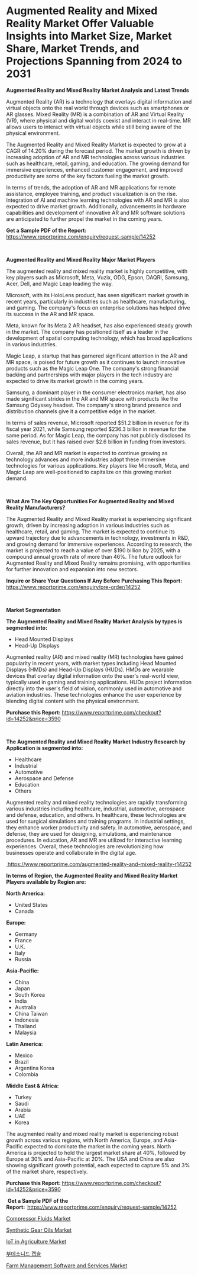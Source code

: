 <p><h1>Augmented Reality and Mixed Reality Market Offer Valuable Insights into Market Size, Market Share, Market Trends, and Projections Spanning from 2024 to 2031</h1></p><p><strong>Augmented Reality and Mixed Reality Market Analysis and Latest Trends</strong></p>
<p><p>Augmented Reality (AR) is a technology that overlays digital information and virtual objects onto the real world through devices such as smartphones or AR glasses. Mixed Reality (MR) is a combination of AR and Virtual Reality (VR), where physical and digital worlds coexist and interact in real-time. MR allows users to interact with virtual objects while still being aware of the physical environment.</p><p>The Augmented Reality and Mixed Reality Market is expected to grow at a CAGR of 14.20% during the forecast period. The market growth is driven by increasing adoption of AR and MR technologies across various industries such as healthcare, retail, gaming, and education. The growing demand for immersive experiences, enhanced customer engagement, and improved productivity are some of the key factors fueling the market growth.</p><p>In terms of trends, the adoption of AR and MR applications for remote assistance, employee training, and product visualization is on the rise. Integration of AI and machine learning technologies with AR and MR is also expected to drive market growth. Additionally, advancements in hardware capabilities and development of innovative AR and MR software solutions are anticipated to further propel the market in the coming years.</p></p>
<p><strong>Get a Sample PDF of the Report:&nbsp;</strong> <a href="https://www.reportprime.com/enquiry/request-sample/14252">https://www.reportprime.com/enquiry/request-sample/14252</a></p>
<p>&nbsp;</p>
<p><strong>Augmented Reality and Mixed Reality Major Market Players</strong></p>
<p><p>The augmented reality and mixed reality market is highly competitive, with key players such as Microsoft, Meta, Vuzix, ODG, Epson, DAQRI, Samsung, Acer, Dell, and Magic Leap leading the way.</p><p>Microsoft, with its HoloLens product, has seen significant market growth in recent years, particularly in industries such as healthcare, manufacturing, and gaming. The company's focus on enterprise solutions has helped drive its success in the AR and MR space.</p><p>Meta, known for its Meta 2 AR headset, has also experienced steady growth in the market. The company has positioned itself as a leader in the development of spatial computing technology, which has broad applications in various industries.</p><p>Magic Leap, a startup that has garnered significant attention in the AR and MR space, is poised for future growth as it continues to launch innovative products such as the Magic Leap One. The company's strong financial backing and partnerships with major players in the tech industry are expected to drive its market growth in the coming years.</p><p>Samsung, a dominant player in the consumer electronics market, has also made significant strides in the AR and MR space with products like the Samsung Odyssey headset. The company's strong brand presence and distribution channels give it a competitive edge in the market.</p><p>In terms of sales revenue, Microsoft reported $51.2 billion in revenue for its fiscal year 2021, while Samsung reported $236.3 billion in revenue for the same period. As for Magic Leap, the company has not publicly disclosed its sales revenue, but it has raised over $2.6 billion in funding from investors.</p><p>Overall, the AR and MR market is expected to continue growing as technology advances and more industries adopt these immersive technologies for various applications. Key players like Microsoft, Meta, and Magic Leap are well-positioned to capitalize on this growing market demand.</p></p>
<p>&nbsp;</p>
<p><strong>What Are The Key Opportunities For Augmented Reality and Mixed Reality Manufacturers?</strong></p>
<p><p>The Augmented Reality and Mixed Reality market is experiencing significant growth, driven by increasing adoption in various industries such as healthcare, retail, and gaming. The market is expected to continue its upward trajectory due to advancements in technology, investments in R&D, and growing demand for immersive experiences. According to research, the market is projected to reach a value of over $190 billion by 2025, with a compound annual growth rate of more than 46%. The future outlook for Augmented Reality and Mixed Reality remains promising, with opportunities for further innovation and expansion into new sectors.</p></p>
<p><strong>Inquire or Share Your Questions If Any Before Purchasing This Report:</strong> <a href="https://www.reportprime.com/enquiry/pre-order/14252">https://www.reportprime.com/enquiry/pre-order/14252</a></p>
<p>&nbsp;</p>
<p><strong>Market Segmentation</strong></p>
<p><strong>The Augmented Reality and Mixed Reality Market Analysis by types is segmented into:</strong></p>
<p><ul><li>Head Mounted Displays</li><li>Head-Up Displays</li></ul></p>
<p><p>Augmented reality (AR) and mixed reality (MR) technologies have gained popularity in recent years, with market types including Head Mounted Displays (HMDs) and Head-Up Displays (HUDs). HMDs are wearable devices that overlay digital information onto the user's real-world view, typically used in gaming and training applications. HUDs project information directly into the user's field of vision, commonly used in automotive and aviation industries. These technologies enhance the user experience by blending digital content with the physical environment.</p></p>
<p><strong>Purchase this Report:&nbsp;</strong><a href="https://www.reportprime.com/checkout?id=14252&price=3590">https://www.reportprime.com/checkout?id=14252&price=3590</a></p>
<p>&nbsp;</p>
<p><strong>The Augmented Reality and Mixed Reality Market Industry Research by Application is segmented into:</strong></p>
<p><ul><li>Healthcare</li><li>Industrial</li><li>Automotive</li><li>Aerospace and Defense</li><li>Education</li><li>Others</li></ul></p>
<p><p>Augmented reality and mixed reality technologies are rapidly transforming various industries including healthcare, industrial, automotive, aerospace and defense, education, and others. In healthcare, these technologies are used for surgical simulations and training programs. In industrial settings, they enhance worker productivity and safety. In automotive, aerospace, and defense, they are used for designing, simulations, and maintenance procedures. In education, AR and MR are utilized for interactive learning experiences. Overall, these technologies are revolutionizing how businesses operate and collaborate in the digital age.</p></p>
<p><a href="https://www.reportprime.com/augmented-reality-and-mixed-reality-r14252">&nbsp;https://www.reportprime.com/augmented-reality-and-mixed-reality-r14252</a></p>
<p><strong>In terms of Region, the Augmented Reality and Mixed Reality Market Players available by Region are:</strong></p>
<p>
    <p> <strong> North America: </strong>
        <ul>
            <li>United States</li>
            <li>Canada</li>
        </ul>
        </p> 
    <p> <strong> Europe: </strong>
        <ul>
            <li>Germany</li>
            <li>France</li>
            <li>U.K.</li>
            <li>Italy</li>
            <li>Russia</li>
        </ul>
        </p> 
    <p> <strong> Asia-Pacific: </strong>
        <ul>
            <li>China</li>
            <li>Japan</li>
            <li>South Korea</li>
            <li>India</li>
            <li>Australia</li>
            <li>China Taiwan</li>
            <li>Indonesia</li>
            <li>Thailand</li>
            <li>Malaysia</li>
        </ul>
        </p> 
    <p> <strong> Latin America: </strong>
        <ul>
            <li>Mexico</li>
            <li>Brazil</li>
            <li>Argentina Korea</li>
            <li>Colombia</li>
        </ul>
        </p> 
    <p> <strong> Middle East & Africa: </strong>
        <ul>
            <li>Turkey</li>
            <li>Saudi</li>
            <li>Arabia</li>
            <li>UAE</li>
            <li>Korea</li>
        </ul>
    </p>
    </p>
<p><p>The augmented reality and mixed reality market is experiencing robust growth across various regions, with North America, Europe, and Asia-Pacific expected to dominate the market in the coming years. North America is projected to hold the largest market share at 40%, followed by Europe at 30% and Asia-Pacific at 20%. The USA and China are also showing significant growth potential, each expected to capture 5% and 3% of the market share, respectively.</p></p>
<p><strong>Purchase this Report: </strong><a href="https://www.reportprime.com/checkout?id=14252&price=3590">https://www.reportprime.com/checkout?id=14252&price=3590</a></p>
<p>&nbsp;<strong>Get a Sample PDF of the Report:&nbsp;&nbsp;</strong><a href="https://www.reportprime.com/enquiry/request-sample/14252">https://www.reportprime.com/enquiry/request-sample/14252</a></p>
<p><strong></strong></p>
<p><p><a href="https://issuu.com/reportprime-2/docs/compressor-fluids-market-size-2030.pptx">Compressor Fluids Market</a></p><p><a href="https://issuu.com/reportprime-2/docs/synthetic-gear-oils-market-size-2030.pptx">Synthetic Gear Oils Market</a></p><p><a href="https://github.com/josesg55/Market-Research-Report-List-2/blob/main/iot-in-agriculture-market.md">IoT in Agriculture Market</a></p><p><a href="https://github.com/PercyHagernes9778/Market-Research-Report-List-1/blob/main/228894023034.md">부데소니드 캡슐</a></p><p><a href="https://github.com/indrystar/Market-Research-Report-List-2/blob/main/farm-management-software-and-services-market.md">Farm Management Software and Services Market</a></p></p>